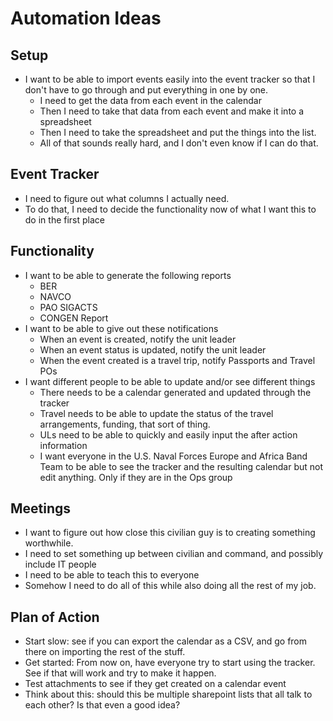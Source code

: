 # Automation Ideas

## Setup

- I want to be able to import events easily into the event tracker so that I don't have to go through and put everything in one by one.
  - I need to get the data from each event in the calendar
  - Then I need to take that data from each event and make it into a spreadsheet
  - Then I need to take the spreadsheet and put the things into the list.
  - All of that sounds really hard, and I don't even know if I can do that.

## Event Tracker

- I need to figure out what columns I actually need.
- To do that, I need to decide the functionality now of what I want this to do in the first place

## Functionality

- I want to be able to generate the following reports
  - BER
  - NAVCO
  - PAO SIGACTS
  - CONGEN Report
- I want to be able to give out these notifications
  - When an event is created, notify the unit leader
  - When an event status is updated, notify the unit leader
  - When the event created is a travel trip, notify Passports and Travel POs
- I want different people to be able to update and/or see different things
  - There needs to be a calendar generated and updated through the tracker
  - Travel needs to be able to update the status of the travel arrangements, funding, that sort of thing.
  - ULs need to be able to quickly and easily input the after action information
  - I want everyone in the U.S. Naval Forces Europe and Africa Band Team to be able to see the tracker and the resulting calendar but not edit anything. Only if they are in the Ops group

## Meetings

- I want to figure out how close this civilian guy is to creating something worthwhile.
- I need to set something up between civilian and command, and possibly include IT people
- I need to be able to teach this to everyone
- Somehow I need to do all of this while also doing all the rest of my job.

## Plan of Action

- Start slow: see if you can export the calendar as a CSV, and go from there on importing the rest of the stuff.
- Get started: From now on, have everyone try to start using the tracker. See if that will work and try to make it happen.
- Test attachments to see if they get created on a calendar event
- Think about this: should this be multiple sharepoint lists that all talk to each other? Is that even a good idea?
